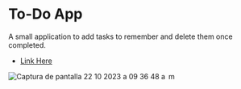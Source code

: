 # To-Do App

A small application to add tasks to remember and delete them once completed.
- [Link Here](https://to-do-app-xi-plum.vercel.app/)

![Captura de pantalla 22 10 2023 a 09 36 48 a  m](https://github.com/carlosazeta/to-do-app/assets/78436847/e9a847f2-1587-43ba-b171-d868eea8a198)
